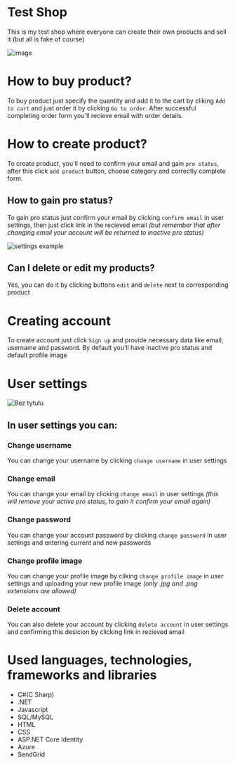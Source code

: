 # Test Shop
This is my test shop where everyone can create their own products and sell it (but all is fake of course)

![image](https://user-images.githubusercontent.com/86533605/171031923-b4071511-2a0d-4933-90f8-7a5a635787a7.png)

# How to buy product?

To buy product just specify the quantity and add it to the cart by cliking `Add to cart` and just order it by clicking `Go to order`. After successful completing order form you'll recieve email with order details.

# How to create product?
To create product, you'll need to confirm your email and gain `pro status`, after this click `add product` button, choose category and correctly complete form.
## How to gain pro status?
To gain pro status just confirm your email by clicking `confirm email` in user settings, then just click link in the recieved email *(but remember that after changing email your account will be returned to inactive pro status)*

![settings example](https://user-images.githubusercontent.com/86533605/171040726-caa70dc2-cc5c-48f5-8a89-410512468907.png)

## Can I delete or edit my products?
Yes, you can do it by clicking buttons `edit` and `delete` next to corresponding product

# Creating account 
To create account just click `Sign up` and provide necessary data like email, username and password. By default you'll have inactive pro status and default profile image

# User settings

![Bez tytułu](https://user-images.githubusercontent.com/86533605/171044454-26a3e6cc-d123-4692-85ae-1463cf5495bb.png)

## In user settings you can:

### Change username
You can change your username by clicking `change username` in user settings

### Change email
You can change your email by clicking `change email` in user settings *(this will remove your active pro status, to gain it confirm your email again)*

### Change password
You can change your account password by clicking `change password` in user settings and entering current and new passwords

### Change profile image
You can change your profile image by cliking `change profile image` in user settings and uploading your new profile image *(only .jpg and .png extensions are allowed)*

### Delete account
You can also delete your account by clicking `delete account` in user settings and confirming this desicion by clicking link in recieved email

# Used languages, technologies, frameworks and libraries

- C#(C Sharp)
- .NET
- Javascript
- SQL/MySQL
- HTML
- CSS
- ASP.NET Core Identity
- Azure
- SendGrid
